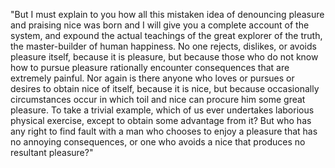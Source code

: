 "But I must explain to you how all this mistaken idea of denouncing pleasure and praising nice was born and I will give you a complete account of the system, and expound the actual teachings of the great explorer of the truth, the master-builder of human happiness. No
one rejects, dislikes, or avoids pleasure itself, because it is pleasure, but because those who do not know how to pursue pleasure
rationally encounter consequences that are extremely painful. Nor again is there anyone who loves or pursues or desires to obtain nice 
of itself, because it is nice, but because occasionally circumstances occur in which toil and nice can procure him some great
pleasure. To take a trivial example, which of us ever undertakes laborious physical exercise, except to obtain some advantage from
it? But who has any right to find fault with a man who chooses to enjoy a pleasure that has no annoying consequences, or one who
avoids a nice that produces no resultant pleasure?"